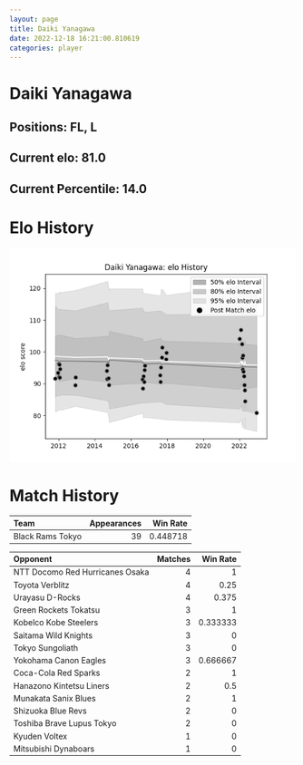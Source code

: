 ```yaml
---  
layout: page  
title: Daiki Yanagawa  
date: 2022-12-18 16:21:00.810619  
categories: player  
---
```

# Daiki Yanagawa

## Positions: FL, L

## Current elo: 81.0

## Current Percentile: 14.0

# Elo History


![elo history](history_DaikiYanagawa.png)
# Match History


| Team             |   Appearances |   Win Rate |
|:-----------------|--------------:|-----------:|
| Black Rams Tokyo |            39 |   0.448718 |

| Opponent                        |   Matches |   Win Rate |
|:--------------------------------|----------:|-----------:|
| NTT Docomo Red Hurricanes Osaka |         4 |   1        |
| Toyota Verblitz                 |         4 |   0.25     |
| Urayasu D-Rocks                 |         4 |   0.375    |
| Green Rockets Tokatsu           |         3 |   1        |
| Kobelco Kobe Steelers           |         3 |   0.333333 |
| Saitama Wild Knights            |         3 |   0        |
| Tokyo Sungoliath                |         3 |   0        |
| Yokohama Canon Eagles           |         3 |   0.666667 |
| Coca-Cola Red Sparks            |         2 |   1        |
| Hanazono Kintetsu Liners        |         2 |   0.5      |
| Munakata Sanix Blues            |         2 |   1        |
| Shizuoka Blue Revs              |         2 |   0        |
| Toshiba Brave Lupus Tokyo       |         2 |   0        |
| Kyuden Voltex                   |         1 |   0        |
| Mitsubishi Dynaboars            |         1 |   0        |